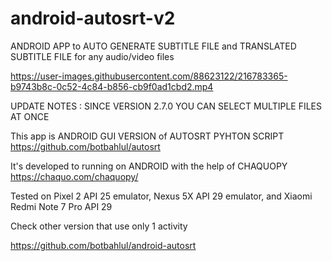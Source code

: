 # android-autosrt-v2
ANDROID APP to AUTO GENERATE SUBTITLE FILE and TRANSLATED SUBTITLE FILE for any audio/video files

https://user-images.githubusercontent.com/88623122/216783365-b9743b8c-0c52-4c84-b856-cb9f0ad1cbd2.mp4

UPDATE NOTES :
SINCE VERSION 2.7.0 YOU CAN SELECT MULTIPLE FILES AT ONCE

This app is ANDROID GUI VERSION of AUTOSRT PYHTON SCRIPT https://github.com/botbahlul/autosrt

It's developed to running on ANDROID with the help of CHAQUOPY https://chaquo.com/chaquopy/

Tested on Pixel 2 API 25 emulator, Nexus 5X API 29 emulator, and Xiaomi Redmi Note 7 Pro API 29

Check other version that use only 1 activity

https://github.com/botbahlul/android-autosrt
